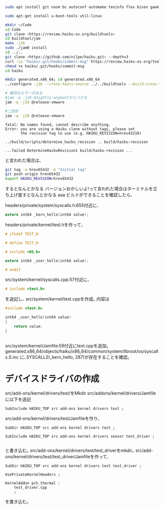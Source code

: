 ```bash
sudo apt install git nasm bc autoconf automake texinfo flex bison gawk build-essential unzip wget zip less zlib1g-dev libzstd-dev xorriso libtool gcc-multilib python3

sudo apt-get install u-boot-tools util-linux

mkdir ~/Code
cd Code
git clone <https://review.haiku-os.org/buildtools>
cd buildtool/jam
make -j16
sudo ./jam0 install
cd ../..
git clone <https://github.com/nilpe/haiku.git> --depth=3
curl -Lo "haiku/.git/hooks/commit-msg" https://review.haiku-os.org/tools/hooks/commit-msg
chmod +x haiku/.git/hooks/commit-msg
cd haiku

mkdir generated.x86_64; cd generated.x86_64
../configure -j16 --cross-tools-source ../../buildtools --build-cross-tools x86_64

# 最初はエラーが出る
#jam -q -j16 @nightly-anybootだとバグる
jam -q -j16 @release-vmware

#二回目
jam -q -j16 @release-vmware
```

```
fatal: No names found, cannot describe anything.
Error: you are using a Haiku clone without tags, please set
       the revision tag to use (e.g. HAIKU_REVISION=hrev43210)

../build/scripts/determine_haiku_revision .. build/haiku-revision

...failed DetermineHaikuRevision1 build/haiku-revision ...

```

と言われた場合は､

```bash
git tag -a hrev65432 -m "Initial tag"
git push origin hrev65432
export HAIKU_REVISION=hrev65432
```

するとなんとかなる
バージョンおかしいよ!って言われた場合はターミナルを立ち上げ直すとなんとかなる
aaa
ビルドができることを確認したら､

headers/private/system/syscalls.h:655付近に､
```c
extern int64 _kern_hello(int64 value);
```
headers/private/kernel/test.hを作って､

```c
# ifndef TEST_H

# define TEST_H

# include <OS.h>

extern int64 _user_hello(int64 value);

# endif
```

src/system/kernel/syscalls.cpp:57付近に､

```c
# include <test.h>
```

を追記し､
src/system/kernel/test.cppを作成｡
内容は

```C
#include <test.h>

int64 _user_hello(int64 value)
{
    return value;
}
 

```

src/system/kernel/Jamfile:59付近にtest.cppを追加｡
generated.x86_64/objects/haiku/x86_64/common/system/libroot/os/syscalls.S.inc
に､SYSCALL2(_kern_hello, 287)が存在することを確認｡


# デバイスドライバの作成

src/add-ons/kernel/drivers/test/をMkdir
src/addons/kernel/drivers/Jamfileに以下を追記
```plain
SubInclude HAIKU_TOP src add-ons kernel drivers test ;
```
src/add-ons/kernel/drivers/test/Jamfileを作り､
```plaintext
SubDir HAIKU_TOP src add-ons kernel drivers test ;

SubInclude HAIKU_TOP src add-ons kernel drivers sensor test_driver ;


```
と書き込む｡
src/add-ons/kernel/drivers/test/test_driverをmkdir｡
src/add-ons/kernel/drivers/test/test_driver/Jamfileを作って､
```plaintext
SubDir HAIKU_TOP src add-ons kernel drivers test test_driver ;

UsePrivateKernelHeaders ;

KernelAddon pch_thermal :
	test_driver.cpp
	;

```
を書き込む｡
